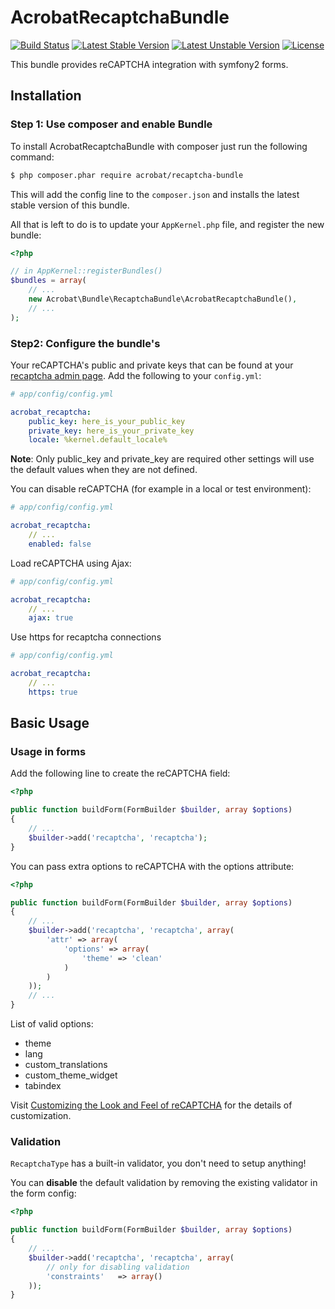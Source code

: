 AcrobatRecaptchaBundle
===============

[![Build Status](https://travis-ci.org/acrobat/RecaptchaBundle.svg?branch=master)](https://travis-ci.org/acrobat/RecaptchaBundle) [![Latest Stable Version](https://poser.pugx.org/acrobat/recaptcha-bundle/v/stable.svg)](https://packagist.org/packages/acrobat/recaptcha-bundle) [![Latest Unstable Version](https://poser.pugx.org/acrobat/recaptcha-bundle/v/unstable.svg)](https://packagist.org/packages/acrobat/recaptcha-bundle) [![License](https://poser.pugx.org/acrobat/recaptcha-bundle/license.svg)](https://packagist.org/packages/acrobat/recaptcha-bundle)

This bundle provides reCAPTCHA integration with symfony2 forms.

## Installation

### Step 1: Use composer and enable Bundle

To install AcrobatRecaptchaBundle with composer just run the following command:

```bash
$ php composer.phar require acrobat/recaptcha-bundle
```

This will add the config line to the `composer.json` and installs the latest stable version of this bundle.

All that is left to do is to update your ``AppKernel.php`` file, and
register the new bundle:

```php
<?php

// in AppKernel::registerBundles()
$bundles = array(
    // ...
    new Acrobat\Bundle\RecaptchaBundle\AcrobatRecaptchaBundle(),
    // ...
);
```

### Step2: Configure the bundle's

Your reCAPTCHA's public and private keys that can be found at your [recaptcha admin page](https://www.google.com/recaptcha/admin/list).
Add the following to your `config.yml`:

``` yaml
# app/config/config.yml

acrobat_recaptcha:
    public_key: here_is_your_public_key
    private_key: here_is_your_private_key
    locale: %kernel.default_locale%
```

**Note**: Only public_key and private_key are required other settings will use the default values when they are not defined.

You can disable reCAPTCHA (for example in a local or test environment):

``` yaml
# app/config/config.yml

acrobat_recaptcha:
    // ...
    enabled: false
```

Load reCAPTCHA using Ajax:

``` yaml
# app/config/config.yml

acrobat_recaptcha:
    // ...
    ajax: true
```

Use https for recaptcha connections

``` yaml
# app/config/config.yml

acrobat_recaptcha:
    // ...
    https: true
```

## Basic Usage

### Usage in forms

Add the following line to create the reCAPTCHA field:

``` php
<?php

public function buildForm(FormBuilder $builder, array $options)
{
    // ...
    $builder->add('recaptcha', 'recaptcha');
}
```

You can pass extra options to reCAPTCHA with the options attribute:

``` php
<?php

public function buildForm(FormBuilder $builder, array $options)
{
    // ...
    $builder->add('recaptcha', 'recaptcha', array(
        'attr' => array(
            'options' => array(
                'theme' => 'clean'
            )
        )
    ));
    // ...
}
```

List of valid options:
* theme
* lang
* custom_translations
* custom_theme_widget
* tabindex

Visit [Customizing the Look and Feel of reCAPTCHA](https://developers.google.com/recaptcha/docs/customization) for the details of customization.

### Validation

`RecaptchaType` has a built-in validator, you don't need to setup anything!

You can **disable** the default validation by removing the existing validator in the form config:

``` php
<?php

public function buildForm(FormBuilder $builder, array $options)
{
    // ...
    $builder->add('recaptcha', 'recaptcha', array(
        // only for disabling validation
        'constraints'   => array()
    ));
}
```